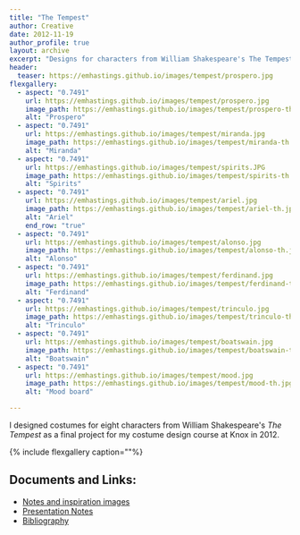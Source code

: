```yaml
---
title: "The Tempest"
author: Creative
date: 2012-11-19
author_profile: true
layout: archive
excerpt: "Designs for characters from William Shakespeare's The Tempest."
header:
  teaser: https://emhastings.github.io/images/tempest/prospero.jpg
flexgallery:
  - aspect: "0.7491"
    url: https://emhastings.github.io/images/tempest/prospero.jpg
    image_path: https://emhastings.github.io/images/tempest/prospero-th.jpg
    alt: "Prospero"
  - aspect: "0.7491"
    url: https://emhastings.github.io/images/tempest/miranda.jpg
    image_path: https://emhastings.github.io/images/tempest/miranda-th.jpg
    alt: "Miranda"
  - aspect: "0.7491"
    url: https://emhastings.github.io/images/tempest/spirits.JPG
    image_path: https://emhastings.github.io/images/tempest/spirits-th.jpg
    alt: "Spirits"
  - aspect: "0.7491"
    url: https://emhastings.github.io/images/tempest/ariel.jpg
    image_path: https://emhastings.github.io/images/tempest/ariel-th.jpg
    alt: "Ariel"
    end_row: "true"
  - aspect: "0.7491"
    url: https://emhastings.github.io/images/tempest/alonso.jpg
    image_path: https://emhastings.github.io/images/tempest/alonso-th.jpg
    alt: "Alonso"
  - aspect: "0.7491"
    url: https://emhastings.github.io/images/tempest/ferdinand.jpg
    image_path: https://emhastings.github.io/images/tempest/ferdinand-th.jpg
    alt: "Ferdinand"
  - aspect: "0.7491"
    url: https://emhastings.github.io/images/tempest/trinculo.jpg
    image_path: https://emhastings.github.io/images/tempest/trinculo-th.jpg
    alt: "Trinculo"
  - aspect: "0.7491"
    url: https://emhastings.github.io/images/tempest/boatswain.jpg
    image_path: https://emhastings.github.io/images/tempest/boatswain-th.jpg
    alt: "Boatswain"	
  - aspect: "0.7491"
    url: https://emhastings.github.io/images/tempest/mood.jpg
    image_path: https://emhastings.github.io/images/tempest/mood-th.jpg
    alt: "Mood board"

---
```


I designed costumes for eight characters from William Shakespeare's _The Tempest_ as a final project for my costume design course at Knox in 2012.

{% include flexgallery caption=""%}

## Documents and Links:
* [Notes and inspiration images](https://emhastings.github.io/files/tempest-notes.pdf)
* [Presentation Notes](https://emhastings.github.io/files/tempest-pres.pdf)
* [Bibliography](https://emhastings.github.io/files/tempest-sources.pdf)


